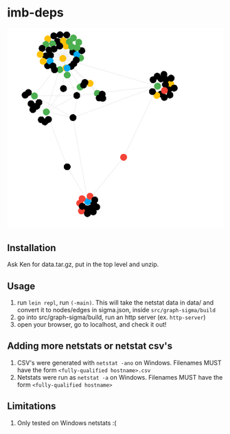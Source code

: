 # imb-deps

![Yay for Sigma Graphs](https://github.com/pkcsecurity/sigma-netstat-graph/blob/cafee764e94a7bc076c10792c81d5c7d6d607f58/generated-graph.png)

## Installation

Ask Ken for data.tar.gz, put in the top level and unzip.

## Usage

1. run `lein repl`, run `(-main)`. This will take the netstat data in data/ and convert it to nodes/edges in sigma.json, inside `src/graph-sigma/build`
2. go into src/graph-sigma/build, run an http server (ex. `http-server`)
3. open your browser, go to localhost, and check it out!

## Adding more netstats or netstat csv's
1. CSV's were generated with `netstat -ano` on Windows. Filenames MUST have the form `<fully-qualified hostname>.csv`
2. Netstats were run as `netstat -a` on Windows. Filenames MUST have the form `<fully-qualified hostname>`

## Limitations
1. Only tested on Windows netstats :(
